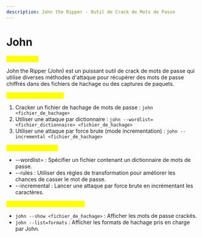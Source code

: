 ```yaml
---
description: John the Ripper - Outil de Crack de Mots de Passe
---
```


# John

<mark style="color:yellow;">Description :</mark>&#x20;

John the Ripper (John) est un puissant outil de crack de mots de passe qui utilise diverses méthodes d'attaque pour récupérer des mots de passe chiffrés dans des fichiers de hachage ou des captures de paquets.

<mark style="color:yellow;">Exemples d'utilisation :</mark>

1. Cracker un fichier de hachage de mots de passe : `john <fichier_de_hachage>`
2. Utiliser une attaque par dictionnaire : `john --wordlist=<fichier_dictionnaire> <fichier_de_hachage>`
3. Utiliser une attaque par force brute (mode incrementation) : `john --incremental <fichier_de_hachage>`

<mark style="color:yellow;">Options Principales :</mark>

* \--wordlist= : Spécifier un fichier contenant un dictionnaire de mots de passe.
* \--rules : Utiliser des règles de transformation pour améliorer les chances de casser le mot de passe.
* \--incremental : Lancer une attaque par force brute en incrémentant les caractères.

<mark style="color:yellow;">Commandes Supplémentaires :</mark>

* `john --show <fichier_de_hachage>` : Afficher les mots de passe crackés.
* `john --list=formats` : Afficher les formats de hachage pris en charge par John.
